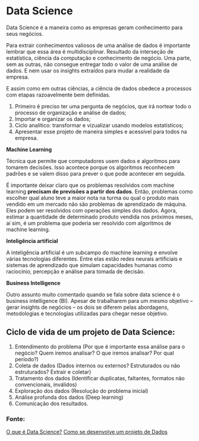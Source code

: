 <h1>Data Science </h1>

Data Science é a maneira como as empresas geram conhecimento para seus negócios.

Para extrair conhecimentos valiosos de uma análise de dados é importante lembrar que essa área é multidisciplinar. Resultado da interseção de estatística, ciência da computação e conhecimento de negócio. Uma parte, sem as outras, não consegue entregar todo o valor de uma análise de dados. E nem usar os insights extraídos para mudar a realidade da empresa.

E assim como em outras ciências, a ciência de dados obedece a processos com etapas razoavelmente bem definidas.

1. Primeiro é preciso ter uma pergunta de negócios, que irá nortear todo o processo de organização e análise de dados;
2. Importar e organizar os dados;
3. Ciclo analítico: transformar e vizualizar usando modelos estatísticos;
4. Apresentar esse projeto de maneira simples e acessível para todos na empresa.

**Machine Learning**

Técnica que permite que computadores usem dados e algoritmos para tomarem decisões. Isso acontece porque os algoritmos reconhecem padrões e se valem disso para prever o que pode acontecer em seguida.

É importante deixar claro que os problemas resolvidos com machine learning **precisam de previsões a partir dos dados**. Então, problemas como escolher qual aluno teve a maior nota na turma ou qual o produto mais vendido em um mercado não são problemas de aprendizado de máquina. Eles podem ser resolvidos com operações simples dos dados. Agora, estimar a quantidade de determinado produto vendida nos próximos meses, aí sim, é um problema que poderia ser resolvido com algoritmos de machine learning.

**Inteligência artificial**

A inteligência artificial é um subcampo do machine learning e envolve várias tecnologias diferentes. Entre elas estão redes neurais artificiais e sistemas de aprendizado que simulam capacidades humanas como raciocínio, percepção e análise para tomada de decisão.

**Business Intelligence**

Outro assunto muito comentado quando se fala sobre data science é o business intelligence (BI). Apesar de trabalharem para um mesmo objetivo – gerar insights de negócios – os dois se diferem pelas abordagens, metodologias e tecnologias utilizadas para chegar nesse objetivo.

<h2>Ciclo de vida de um projeto de Data Science: </h2>

1. Entendimento do problema (Por que é importante essa análise para o negócio? Quem iremos analisar? O que iremos analisar? Por qual período?)
2. Coleta de dados (Dados internos ou externos? Estruturados ou não estruturados? Extrair e coletar)
3. Tratamento dos dados (Identificar duplicatas, faltantes, formatos não convencionais, inválidos)
4. Exploração dos dados (Resolução do problema inicial)
5. Análise profunda dos dados (Deep learning)
6. Comunicação dos resultados. 


<h3>Fonte:</h3>

[O que é Data Science?](https://statplace.com.br/blog/o-que-e-data-science/)
[Como se desenvolve um projeto de Dados](https://medium.com/techbloghotmart/afinal-como-se-desenvolve-um-projeto-de-data-science-233472996c34)
